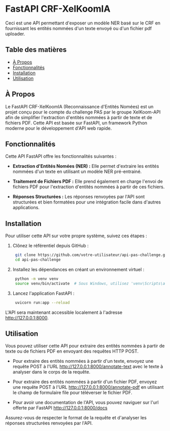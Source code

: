 # FastAPI CRF-XelKoomIA

Ceci est une API permettant d'exposer un modèle NER basé sur le CRF en fournissant les entités nommées d'un texte envoyé ou d'un fichier pdf uploader.

## Table des matières

- [À Propos](#à-propos)
- [Fonctionnalités](#fonctionnalités)
- [Installation](#installation)
- [Utilisation](#utilisation)

## À Propos

Le FastAPI CRF-XelKoomIA (Reconnaissance d'Entités Nomées) est un projet conçu pour le compte du challenge PAS par le groupe XelKoom-API afin de simplifier l'extraction d'entités nommées à partir de texte et de fichiers PDF. Cette API est basée sur FastAPI, un framework Python moderne pour le développement d'API web rapide.

## Fonctionnalités

Cette API FastAPI offre les fonctionnalités suivantes :

- **Extraction d'Entités Nomées (NER) :** Elle permet d'extraire les entités nommées d'un texte en utilisant un modèle NER pré-entrainé.

- **Traitement de Fichiers PDF :** Elle prend également en charge l'envoi de fichiers PDF pour l'extraction d'entités nommées à partir de ces fichiers.

- **Réponses Structurées :** Les réponses renvoyées par l'API sont structurées et bien formatées pour une intégration facile dans d'autres applications.

## Installation

Pour utiliser cette API sur votre propre système, suivez ces étapes :

1. Clônez le référentiel depuis GitHub :
   ```bash
    git clone https://github.com/votre-utilisateur/api-pas-challenge.git
    cd api-pas-challenge

2. Installez les dépendances en créant un environnement virtuel :
   ```bash
    python -m venv venv
    source venv/bin/activate  # Sous Windows, utilisez 'venv\Scripts\activate'

3. Lancez l'application FastAPI :
   ```bash
    uvicorn run:app --reload
L'API sera maintenant accessible localement à l'adresse http://127.0.0.1:8000.

## Utilisation
Vous pouvez utiliser cette API pour extraire des entités nommées à partir de texte ou de fichiers PDF en envoyant des requêtes HTTP POST.

- Pour extraire des entités nommées à partir d'un texte, envoyez une requête POST à l'URL http://127.0.0.1:8000/annotate-text avec le texte à analyser dans le corps de la requête.

- Pour extraire des entités nommées à partir d'un fichier PDF, envoyez une requête POST à l'URL http://127.0.0.1:8000/annotate-pdf en utilisant le champ de formulaire file pour téléverser le fichier PDF.
  
- Pour avoir une documentation de l'API, vous pouvez naviguer sur l'url offerte par FastAPI http://127.0.0.1:8000/docs

Assurez-vous de respecter le format de la requête et d'analyser les réponses structurées renvoyées par l'API.


